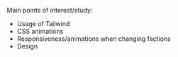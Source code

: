 Main points of interest/study: 

- Usage of Tailwind 
- CSS animations
- Responsiveness/animations when changing factions
- Design